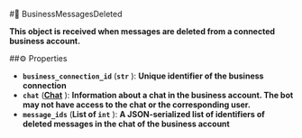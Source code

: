 #🔮 BusinessMessagesDeleted

**This object is received when messages are deleted from a connected business account.**

##⚙️ Properties

- **`business_connection_id`** (**`str`** ): **Unique identifier of the business connection**
- **`chat`** (**[Chat](Chat.md)** ): **Information about a chat in the business account. The bot may not have access to the chat or the corresponding user.**
- **`message_ids`** (**List of `int`** ): **A JSON-serialized list of identifiers of deleted messages in the chat of the business account**
